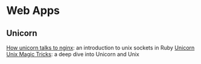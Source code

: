 # Web Apps
## Unicorn
[How unicorn talks to nginx](http://blog.honeybadger.io/how-unicorn-talks-to-nginx-an-introduction-to-unix-sockets-in-ruby/): an introduction to unix sockets in Ruby
[Unicorn Unix Magic Tricks](https://www.youtube.com/watch?v=DGhlQomeqKc): a deep dive into Unicorn and Unix
